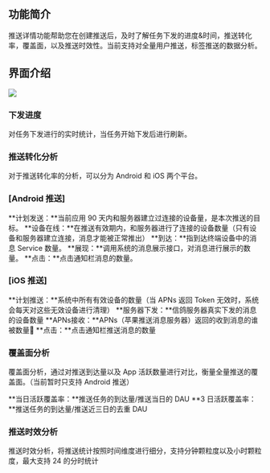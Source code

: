 ## 功能简介

推送详情功能帮助您在创建推送后，及时了解任务下发的进度&时间，推送转化率，覆盖面，以及推送时效性。当前支持对全量用户推送，标签推送的数据分析。

## 界面介绍
![](http://imgcache.tce.fsphere.cn/image/mc.qcloudimg.com/static/img/40570d51bda9ecb6524253e58b53f488/image.png)
### 下发进度

对任务下发进行的实时统计，当任务开始下发后进行刷新。

### 推送转化分析
 
对于推送转化率的分析，可以分为 Android 和 iOS 两个平台。

### [Android 推送]

**计划发送：**当前应用 90 天内和服务器建立过连接的设备量，是本次推送的目标。
**设备在线：**在推送有效期内，和服务器进行了连接的设备数量（只有设备和服务器建立连接，消息才能被正常推出）
**到达：**指到达终端设备中的消息 Service 数量。
**展现：**调用系统的消息展示接口，对消息进行展示的数量。
**点击：**点击通知栏消息的数量。

### [iOS 推送]

**计划推送：**系统中所有有效设备的数量（当 APNs 返回 Token 无效时，系统会每天对这些无效设备进行清理）
**服务器下发：**信鸽服务器真实下发的消息的设备数量
**APNs接收：**APNs（苹果推送消息服务器）返回的收到消息的谁被数量
**点击：**点击通知栏推送消息的数量

### 覆盖面分析

覆盖面分析，通过对推送到达量以及 App 活跃数量进行对比，衡量全量推送的覆盖面。（当前暂时只支持 Android 推送）

**当日活跃覆盖率：**推送任务的到达量/推送当日的 DAU
**3 日活跃覆盖率：**推送任务的到达量/推送近三日的去重 DAU

### 推送时效分析

推送时效分析，将推送统计按照时间维度进行细分，支持分钟颗粒度以及小时颗粒度，最大支持 24 的分时统计
